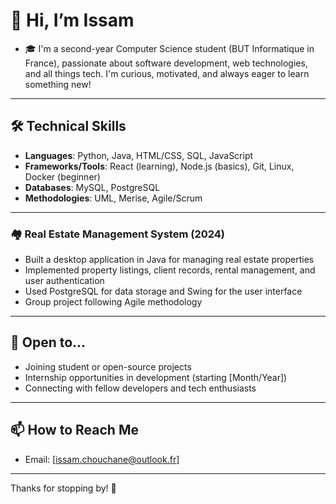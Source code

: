 # 👋 Hi, I’m Issam

- 🎓 I'm a second-year Computer Science student (BUT Informatique in France), passionate about software development, web technologies, and all things tech. I'm curious, motivated, and always eager to learn something new!
---

## 🛠️ Technical Skills

- **Languages**: Python, Java, HTML/CSS, SQL, JavaScript
- **Frameworks/Tools**: React (learning), Node.js (basics), Git, Linux, Docker (beginner)
- **Databases**: MySQL, PostgreSQL
- **Methodologies**: UML, Merise, Agile/Scrum

---

### 🏘️ Real Estate Management System (2024)
- Built a desktop application in Java for managing real estate properties
- Implemented property listings, client records, rental management, and user authentication
- Used PostgreSQL for data storage and Swing for the user interface
- Group project following Agile methodology

---

## 🤝 Open to...

- Joining student or open-source projects
- Internship opportunities in development (starting [Month/Year])
- Connecting with fellow developers and tech enthusiasts

---

## 📫 How to Reach Me

- Email: [issam.chouchane@outlook.fr]

---

Thanks for stopping by! 🚀
<!---
fhirstfhiht/fhirstfhiht is a ✨ special ✨ repository because its `README.md` (this file) appears on your GitHub profile.
You can click the Preview link to take a look at your changes.
--->
